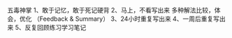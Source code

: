 五毒神掌
1、敢于记忆，敢于死记硬背
2、马上，不看写出来
     多种解法比较，体会，优化
  （Feedback & Summary）
3、24小时重复写出来
4、一周后重复写出来
5、反复回顾练习学习笔记

